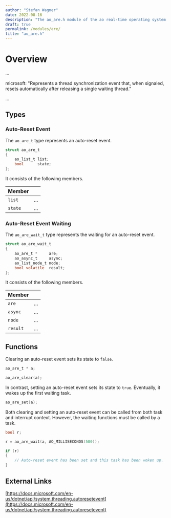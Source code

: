 ```yaml
---
author: "Stefan Wagner"
date: 2022-08-16
description: "The ao_are.h module of the ao real-time operating system."
draft: true
permalink: /modules/are/
title: "ao_are.h"
---
```


# Overview

...

microsoft: "Represents a thread synchronization event that, when signaled, resets automatically after releasing a single waiting thread."

...

## Types

### Auto-Reset Event

The `ao_are_t` type represents an auto-reset event.

```c
struct ao_are_t
{
    ao_list_t list;
    bool      state;
};
```

It consists of the following members.

| Member | |
|--------|-|
| `list` | ... |
| `state` | ... |

### Auto-Reset Event Waiting

The `ao_are_wait_t` type represents the waiting for an auto-reset event.

```c
struct ao_are_wait_t
{
    ao_are_t *     are;
    ao_async_t     async;
    ao_list_node_t node;
    bool volatile  result;
};
```

It consists of the following members.

| Member | |
|--------|-|
| `are` | ... |
| `async` | ... |
| `node` | ... |
| `result` | ... |

## Functions

Clearing an auto-reset event sets its state to `false`.

```c
ao_are_t * a;
```

```c
ao_are_clear(a);
```

In contrast, setting an auto-reset event sets its state to `true`. Eventually, it wakes up the first waiting task.

```c
ao_are_set(a);
```

Both clearing and setting an auto-reset event can be called from both task and interrupt context. However, the waiting functions must be called by a task.

```c
bool r;
```

```c
r = ao_are_wait(a, AO_MILLISECONDS(500));

if (r)
{
    // Auto-reset event has been set and this task has been woken up.
}
```

## External Links

[https://docs.microsoft.com/en-us/dotnet/api/system.threading.autoresetevent](https://docs.microsoft.com/en-us/dotnet/api/system.threading.autoresetevent)
